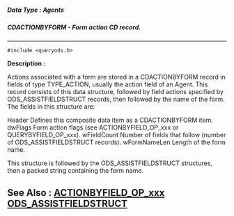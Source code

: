 ##### Data Type : Agents
##### CDACTIONBYFORM - Form action CD record.
---
```
#include <queryods.h>
```
**Description :**

Actions associated with a form are stored in a CDACTIONBYFORM record in fields 
of type TYPE_ACTION, usually the action field of an Agent.  This record 
consists of this data structure, followed by field actions specified by 
ODS_ASSISTFIELDSTRUCT records, then followed by the name of the form.  The 
fields in this structure are:

Header  Defines this composite data item as a CDACTIONBYFORM item.
dwFlags  Form action flags (see ACTIONBYFIELD_OP_xxx or QUERYBYFIELD_OP_xxx).
wFieldCount  Number of fields that follow (number of ODS_ASSISTFIELDSTRUCT 
records).
wFormNameLen Length of the form name.

This structure is followed by the ODS_ASSISTFIELDSTRUCT structures, then a 
packed string containing the form name.

**See Also :**
[ACTIONBYFIELD_OP_xxx](/domino-c-api-docs/reference/Symb/ACTIONBYFIELD_OP_xxx)
[ODS_ASSISTFIELDSTRUCT](/domino-c-api-docs/reference/Data/ODS_ASSISTFIELDSTRUCT)
---

